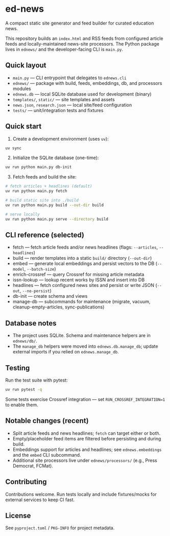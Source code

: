 # ed-news

A compact static site generator and feed builder for curated education news.

This repository builds an `index.html` and RSS feeds from configured article feeds and locally-maintained news-site processors. The Python package lives in `ednews/` and the developer-facing CLI is `main.py`.

## Quick layout

- `main.py` — CLI entrypoint that delegates to `ednews.cli`
- `ednews/` — package with build, feeds, embeddings, db, and processors modules
- `ednews.db` — local SQLite database used for development (binary)
- `templates/`, `static/` — site templates and assets
- `news.json`, `research.json` — local site/feed configuration
- `tests/` — unit/integration tests and fixtures

## Quick start

1. Create a development environment (uses `uv`):

```bash
uv sync
```

2. Initialize the SQLite database (one-time):

```bash
uv run python main.py db-init
```

3. Fetch feeds and build the site:

```bash
# fetch articles + headlines (default)
uv run python main.py fetch

# build static site into ./build
uv run python main.py build --out-dir build

# serve locally
uv run python main.py serve --directory build
```

## CLI reference (selected)

- fetch — fetch article feeds and/or news headlines (flags: `--articles`, `--headlines`)
- build — render templates into a static `build/` directory (`--out-dir`)
- embed — generate local embeddings and persist vectors to the DB (`--model`, `--batch-size`)
- enrich-crossref — query Crossref for missing article metadata
- issn-lookup — lookup recent works by ISSN and insert into DB
- headlines — fetch configured news sites and persist or write JSON (`--out`, `--no-persist`)
- db-init — create schema and views
- manage-db — subcommands for maintenance (migrate, vacuum, cleanup-empty-articles, sync-publications)

## Database notes

- The project uses SQLite. Schema and maintenance helpers are in `ednews/db/`.
- The `manage_db` helpers were moved into `ednews.db.manage_db`; update external imports if you relied on `ednews.manage_db`.

## Testing

Run the test suite with pytest:

```bash
uv run pytest -q
```

Some tests exercise Crossref integration — set `RUN_CROSSREF_INTEGRATION=1` to enable them.

## Notable changes (recent)

- Split article feeds and news headlines; `fetch` can target either or both.
- Empty/placeholder feed items are filtered before persisting and during build.
- Embeddings support for articles and headlines; see `ednews.embeddings` and the `embed` CLI subcommand.
- Additional site processors live under `ednews/processors/` (e.g., Press Democrat, FCMat).

## Contributing

Contributions welcome. Run tests locally and include fixtures/mocks for external services to keep CI fast.

## License

See `pyproject.toml` / `PKG-INFO` for project metadata.
